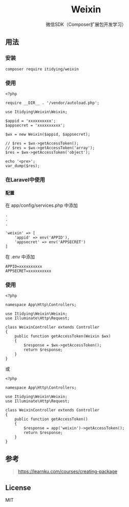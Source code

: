 <h1 align="center">Weixin</h1>
<p align="center">微信SDK（Composer扩展包开发学习）</p>

## 用法
### 安装
```
composer require itidying/weixin
```

### 使用
```
<?php

require __DIR__ . '/vendor/autoload.php';

use Itidying\Weixin\Weixin;

$appid = 'xxxxxxxxxx';
$appsecret = 'xxxxxxxxxx';

$wx = new Weixin($appid, $appsecret);

// $res = $wx->getAccessToken();
// $res = $wx->getAccessToken('array');
$res = $wx->getAccessToken('object');

echo '<pre>';
var_dump($res);
```

### 在Laravel中使用
#### 配置
在 app/config/services.php 中添加
```
.
.
.

'weixin' => [
    'appid' => env('APPID'),
    'appsecret' => env('APPSECRET')
]
```

在 .env 中添加
```
APPID=xxxxxxxxxx
APPSECRET=xxxxxxxxxx
```

### 使用
```
<?php

namespace App\Http\Controllers;

use Itidying\Weixin\Weixin;
use Illuminate\Http\Request;

class WeixinController extends Controller
{
    public function getAccessToken(Weixin $wx)
    {
        $response = $wx->getAccessToken();
        return $response;
    }
}
```
或
```
<?php

namespace App\Http\Controllers;

use Itidying\Weixin\Weixin;
use Illuminate\Http\Request;

class WeixinController extends Controller
{
    public function getAccessToken()
    {
        $response = app('weixin')->getAccessToken();
        return $response;
    }
}
```

## 参考
> https://learnku.com/courses/creating-package

## License
MIT
